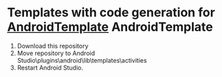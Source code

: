 # Templates with code generation for [AndroidTemplate](https://github.com/NoNews/AndroidTemplate "Github link") AndroidTemplate

1. Download this repository
2. Move repository to Android Studio\plugins\android\lib\templates\activities
3. Restart Android Studio.
